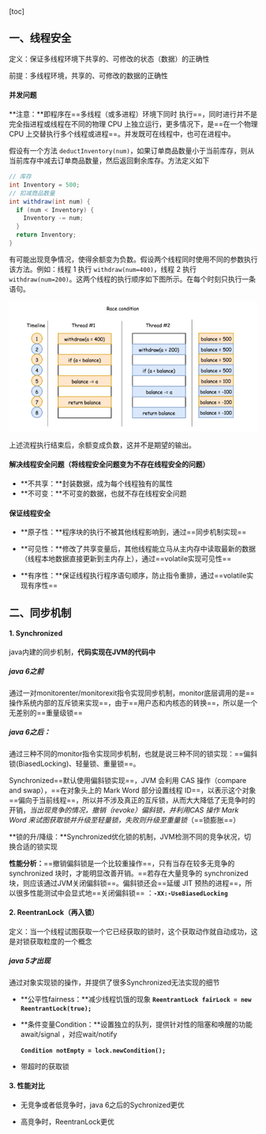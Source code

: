 [toc]

## 一、线程安全

定义：保证多线程环境下共享的、可修改的状态（数据）的正确性

前提：多线程环境，共享的、可修改的数据的正确性

#### 并发问题

**注意：**即程序在==多线程（或多进程）环境下同时 执行==，同时进行并不是完全指进程或线程在不同的物理 CPU 上独立运行，更多情况下，是==在一个物理 CPU 上交替执行多个线程或进程==。并发既可在线程中，也可在进程中。

假设有一个方法 `deductInventory(num)`，如果订单商品数量小于当前库存，则从当前库存中减去订单商品数量，然后返回剩余库存。方法定义如下

```java
// 库存
int Inventory = 500;
// 扣减商品数量
int withdraw(int num) {
  if (num < Inventory) {
    Inventory -= num;
  }
  return Inventory;
}
```

有可能出现竞争情况，使得余额变为负数。假设两个线程同时使用不同的参数执行该方法。例如：线程 1 执行 `withdraw(num=400)`，线程 2 执行 `withdraw(num=200)`。这两个线程的执行顺序如下图所示。在每个时刻只执行一条语句。

![image-20210929173032415](images/image-20210929173032415.png)

上述流程执行结束后，余额变成负数，这并不是期望的输出。



#### 解决线程安全问题（将线程安全问题变为不存在线程安全的问题）

- **不共享：**封装数据，成为每个线程独有的属性
- **不可变：**不可变的数据，也就不存在线程安全问题



#### 保证线程安全

- **原子性：**程序块的执行不被其他线程影响到，通过==同步机制实现==

- **可见性：**修改了共享变量后，其他线程能立马从主内存中读取最新的数据（线程本地数据直接更新到主内存上），通过==volatile实现可见性==

- **有序性：**保证线程执行程序语句顺序，防止指令重排，通过==volatile实现有序性==





## 二、同步机制

#### 1. Synchronized

java内建的同步机制，**代码实现在JVM的代码中**

##### java 6之前

通过一对monitorenter/monitorexit指令实现同步机制，monitor底层调用的是==操作系统内部的互斥锁来实现==，由于==用户态和内核态的转换==，所以是一个无差别的==重量级锁==

##### java 6之后：	

通过三种不同的monitor指令实现同步机制，也就是说三种不同的锁实现：==偏斜锁(BiasedLocking)、轻量锁、重量锁==。

Synchronized==默认使用偏斜锁实现==，JVM 会利用 CAS 操作（compare and swap），==在对象头上的 Mark Word 部分设置线程 ID==，以表示这个对象==偏向于当前线程==，所以并不涉及真正的互斥锁，从而大大降低了无竞争时的开销，*当出现竞争的情况，撤销（revoke）偏斜锁，并利用CAS 操作 Mark Word 来试图获取锁并升级至轻量锁，失败则升级至重量锁*（==锁膨胀==）

**锁的升/降级：**Synchronized优化锁的机制，JVM检测不同的竞争状况，切换合适的锁实现

**性能分析：**==撤销偏斜锁是一个比较重操作==，只有当存在较多无竞争的 synchronized 块时，才能明显改善开销。==若存在大量竞争的 synchronized 块，则应该通过JVM关闭偏斜锁==。偏斜锁还会==延缓 JIT 预热的进程==，所以很多性能测试中会显式地==关闭偏斜锁== ：**`-XX:-UseBiasedLocking`**



#### 2. ReentranLock（再入锁）

定义：当一个线程试图获取一个它已经获取的锁时，这个获取动作就自动成功，这是对锁获取粒度的一个概念

##### java 5才出现

通过对象实现锁的操作，并提供了很多Synchronized无法实现的细节

- **公平性fairness：**减少线程饥饿的现象 **`ReentrantLock fairLock = new ReentrantLock(true);`**

- **条件变量Condition：**设置独立的队列，提供针对性的阻塞和唤醒的功能await/signal ，对应wait/notify

  **`Condition notEmpty = lock.newCondition();`**

- 带超时的获取锁



#### 3. 性能对比

- 无竞争或者低竞争时，java 6之后的Sychronized更优

- 高竞争时，ReentranLock更优
